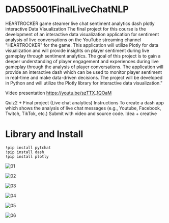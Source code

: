 # DADS5001FinalLiveChatNLP
HEARTROCKER game steamer live chat sentiment analytics dash plotly interactive Data Visualization 
The final project for this course is the development of an interactive data visualization application for sentiment analysis of live conversations on the YouTube streaming channel "HEARTROCKER" for the game. This application will utilize Plotly for data visualization and will provide insights on player sentiment during live gameplay through sentiment analytics. The goal of this project is to gain a deeper understanding of player engagement and experiences during live gameplay through the analysis of player conversations. The application will provide an interactive dash which can be used to monitor player sentiment in real-time and make data-driven decisions. The project will be developed in Python and will utilize the Plotly library for interactive data visualization."

Video presentation
https://youtu.be/szTTX_1QOaM
 
 


Quiz2 + Final project (Live chat analytics)
Instructions
To create a dash app which shows the analysis of live chat messages (e.g., Youtube, Facebook, Twitch, TikTok, etc.)
Submit with video and source code.
Idea + creative



# Library and Install
```
!pip install pytchat
!pip install dash
!pip install plotly
```

 
![01](https://user-images.githubusercontent.com/61573397/212733150-373423f9-9741-4b67-b302-90c6f430f66d.png)

![02](https://user-images.githubusercontent.com/61573397/212734493-ac1a2285-0e03-490e-a07c-1d2f6b1ae0c7.png)

![03](https://user-images.githubusercontent.com/61573397/212733168-e932e37e-4bca-406f-86a6-e37795400cd1.png)

![04](https://user-images.githubusercontent.com/61573397/212733178-913ace2f-fb45-4c2e-ac5d-751d0b993f05.png)

![05](https://user-images.githubusercontent.com/61573397/212733190-480a558e-4d31-46a4-b6d1-d52108dc952f.png)

![06](https://user-images.githubusercontent.com/61573397/212733204-0c47833f-a8ad-4c0b-a876-b15ed788e447.png)
